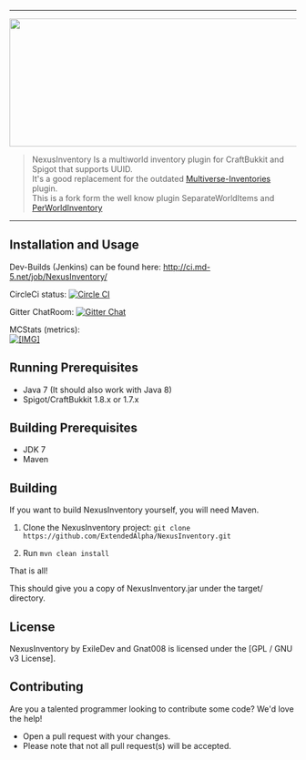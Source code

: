 <hr>
<img alt="" src="https://raw.githubusercontent.com/ExileDev/Logos/master/NexusInventory%20Logo.png" style="width: 900px; height: 225px;" />

>NexusInventory Is a multiworld inventory plugin for CraftBukkit and Spigot that supports UUID.<br />
>It's a good replacement for the outdated <a href="http://dev.bukkit.org/bukkit-plugins/multiverse-inventories/" target="_blank">Multiverse-Inventories</a> plugin.<br />
>This is a fork form the well know plugin SeparateWorldItems and <a href="https://github.com/Gnat008/PerWorldInventory" target="_blank">PerWorldInventory</a>
<hr>

## Installation and Usage

Dev-Builds (Jenkins) can be found here: http://ci.md-5.net/job/NexusInventory/

CircleCi status: [![Circle CI](https://circleci.com/gh/ExtendedAlpha/NexusInventory.svg?style=svg)](https://circleci.com/gh/ExtendedAlpha/NexusInventory)

Gitter ChatRoom: [![Gitter Chat](https://img.shields.io/badge/GITTER-JOIN_CHAT_%E2%86%92-1dce73.svg)](https://gitter.im/ExileDev/ExtendedAlpha)

MCStats (metrics): <br />
<a href="http://mcstats.org/plugin/NexusInventory" target="_blank" class="externalLink" rel="nofollow"><img src="http://i.mcstats.org/NexusInventory/Global+Statistics.png" class="bbCodeImage LbImage" alt="[&#8203;IMG]" data-url="http://i.mcstats.org/NexusInventory/Global+Statistics.png"></a>

## Running Prerequisites
* Java 7 (It should also work with Java 8)
* Spigot/CraftBukkit 1.8.x or 1.7.x

## Building Prerequisites
* JDK 7
* Maven

## Building

If you want to build NexusInventory yourself, you will need Maven.

1) Clone the NexusInventory project: ```git clone https://github.com/ExtendedAlpha/NexusInventory.git```

2) Run ```mvn clean install```

That is all!

This should give you a copy of NexusInventory.jar under the target/ directory.

## License

NexusInventory by ExileDev and Gnat008 is licensed under the [GPL / GNU v3 License].

## Contributing
Are you a talented programmer looking to contribute some code? We'd love the help!
* Open a pull request with your changes.
* Please note that not all pull request(s) will be accepted.
